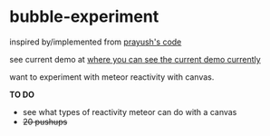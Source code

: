 bubble-experiment
=================

inspired by/implemented from  [prayush's code](http://cssdeck.com/labs/hpjd1ovw)

see current demo at [where you can see the current demo currently](bubbles.meteor.com)

want to experiment with meteor reactivity with canvas. 

**TO DO**
- see what types of reactivity meteor can do with a canvas
- ~~20 pushups~~
